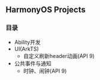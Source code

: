## HarmonyOS Projects
### 目录
  - Ability开发
  - UI(ArkTS)
    - 自定义刷新header动画(API 9)
  - 公共事件与通知
    - 时钟、闹钟(API 9)

